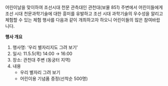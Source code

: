 어린이날을 맞이하여 조선시대 천문 관측대인 관천대(보물 851) 주변에서 어린이들에게 조선 시대 천문과학기술에 대한 흥미를 유발하고 조선 시대 과학기술의 우수성을 알리고 체험할 수 있는 체험 행사를 다음과 같이 개최하고자 하오니 어린이들의 많은 참여바랍니다.

**행사 개요**
1. 행사명: ‘우리 별자리지도 그려 보기’
2. 일시: 11.5.5(목) 14:00 → 16:00
3. 장소: 관천대 주변 (동궁터 지역)
4. 내용
   - 우리 별자리 그려 보기
   - 어린이용 기념품 증정(선착순 500명)